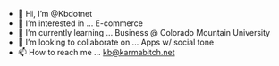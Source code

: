 - 👋 Hi, I’m @Kbdotnet
- 👀 I’m interested in ... E-commerce
- 🌱 I’m currently learning ... Business @ Colorado Mountain University
- 💞️ I’m looking to collaborate on ... Apps w/ social tone
- 📫 How to reach me ... kb@karmabitch.net

<!---
Kbdotnet/Kbdotnet is a ✨ special ✨ repository because its `README.md` (this file) appears on your GitHub profile.
You can click the Preview link to take a look at your changes.
--->
